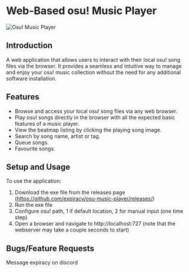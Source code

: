# Web-Based osu! Music Player

![Osu! Music Player](https://cdn.discordapp.com/attachments/846480414217338913/1133220968807014410/image.png)

## Introduction

A web application that allows users to interact with their local osu! song files
via the browser. It provides a seamless and intuitive way to manage and enjoy your osu! music collection without
the need for any additional software installation.

## Features

- Browse and access your local osu! song files via any web browser.
- Play osu! songs directly in the browser with all the expected basic features of a music player.
- View the beatmap listing by clicking the playing song image.
- Search by song name, artist or tag.
- Queue songs.
- Favourite songs.

## Setup and Usage

To use the application:

1. Download the exe file from the releases page (https://github.com/expiracy/osu-music-player/releases/)
2. Run the exe file
3. Configure osu! path, 1 if default location, 2 for manual input (one time step)
4. Open a browser and navigate to http://localhost:727 (note that the webserver may take a couple seconds to start)

## Bugs/Feature Requests

Message expiracy on discord
